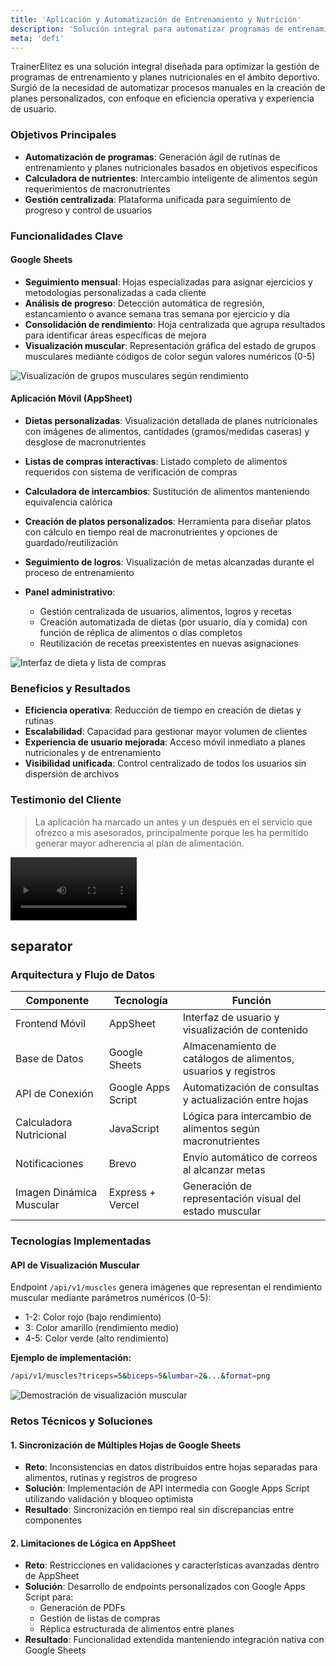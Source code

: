 ```yaml
---
title: 'Aplicación y Automatización de Entrenamiento y Nutrición'
description: 'Solución integral para automatizar programas de entrenamiento y nutrición mediante Google Sheet y aplicación móvil elaborada en AppSheet para gestion mas eficiente de rutinas y dietas.'
meta: 'defi'
---
```


TrainerElitez es una solución integral diseñada para optimizar la gestión de programas de entrenamiento y planes nutricionales en el ámbito deportivo. Surgió de la necesidad de automatizar procesos manuales en la creación de planes personalizados, con enfoque en eficiencia operativa y experiencia de usuario.

### Objetivos Principales

- **Automatización de programas**: Generación ágil de rutinas de entrenamiento y planes nutricionales basados en objetivos específicos
- **Calculadora de nutrientes**: Intercambio inteligente de alimentos según requerimientos de macronutrientes
- **Gestión centralizada**: Plataforma unificada para seguimiento de progreso y control de usuarios

### Funcionalidades Clave

#### Google Sheets

- **Seguimiento mensual**: Hojas especializadas para asignar ejercicios y metodologías personalizadas a cada cliente
- **Análisis de progreso**: Detección automática de regresión, estancamiento o avance semana tras semana por ejercicio y día
- **Consolidación de rendimiento**: Hoja centralizada que agrupa resultados para identificar áreas específicas de mejora
- **Visualización muscular**: Representación gráfica del estado de grupos musculares mediante códigos de color según valores numéricos (0-5)

![Visualización de grupos musculares según rendimiento](/img/projects/trainerelitez/preview-check-in.avif)

#### Aplicación Móvil (AppSheet)

- **Dietas personalizadas**: Visualización detallada de planes nutricionales con imágenes de alimentos, cantidades (gramos/medidas caseras) y desglose de macronutrientes
- **Listas de compras interactivas**: Listado completo de alimentos requeridos con sistema de verificación de compras
- **Calculadora de intercambios**: Sustitución de alimentos manteniendo equivalencia calórica
- **Creación de platos personalizados**: Herramienta para diseñar platos con cálculo en tiempo real de macronutrientes y opciones de guardado/reutilización
- **Seguimiento de logros**: Visualización de metas alcanzadas durante el proceso de entrenamiento
- **Panel administrativo**:

  - Gestión centralizada de usuarios, alimentos, logros y recetas
  - Creación automatizada de dietas (por usuario, día y comida) con función de réplica de alimentos o días completos
  - Reutilización de recetas preexistentes en nuevas asignaciones

![Interfaz de dieta y lista de compras](/img/projects/trainerelitez/app-diet.avif)

### Beneficios y Resultados

- **Eficiencia operativa**: Reducción de tiempo en creación de dietas y rutinas
- **Escalabilidad**: Capacidad para gestionar mayor volumen de clientes
- **Experiencia de usuario mejorada**: Acceso móvil inmediato a planes nutricionales y de entrenamiento
- **Visibilidad unificada**: Control centralizado de todos los usuarios sin dispersión de archivos

### Testimonio del Cliente

> La aplicación ha marcado un antes y un después en el servicio que ofrezco a mis asesorados, principalmente porque les ha permitido generar mayor adherencia al plan de alimentación.

<video controls playsinline preload="metadata" style="max-width:40%;" src="/video/projects/trainerelitez/testimonial.mp4"></video>

## separator

### Arquitectura y Flujo de Datos

| Componente               | Tecnología         | Función                                                        |
| ------------------------ | ------------------ | -------------------------------------------------------------- |
| Frontend Móvil           | AppSheet           | Interfaz de usuario y visualización de contenido               |
| Base de Datos            | Google Sheets      | Almacenamiento de catálogos de alimentos, usuarios y registros |
| API de Conexión          | Google Apps Script | Automatización de consultas y actualización entre hojas        |
| Calculadora Nutricional  | JavaScript         | Lógica para intercambio de alimentos según macronutrientes     |
| Notificaciones           | Brevo              | Envío automático de correos al alcanzar metas                  |
| Imagen Dinámica Muscular | Express + Vercel   | Generación de representación visual del estado muscular        |

### Tecnologías Implementadas

#### API de Visualización Muscular

Endpoint `/api/v1/muscles` genera imágenes que representan el rendimiento muscular mediante parámetros numéricos (0-5):

- 1-2: Color rojo (bajo rendimiento)
- 3: Color amarillo (rendimiento medio)
- 4-5: Color verde (alto rendimiento)

**Ejemplo de implementación:**

```bash
/api/v1/muscles?triceps=5&biceps=5&lumbar=2&...&format=png
```

![Demostración de visualización muscular](https://trainerelitez-defi-api.vercel.app/api/v1/muscles?triceps=5&biceps=5&lumbar=2&trapecio=4&dorsal=3&pectoral=5&hombros=5&abdomen=4&antebrazo=5&cuadriceps=4&aductores=2&femoral=3&gluteo=4&pantorrillas=5&format=png)

### Retos Técnicos y Soluciones

#### 1. Sincronización de Múltiples Hojas de Google Sheets

- **Reto**: Inconsistencias en datos distribuidos entre hojas separadas para alimentos, rutinas y registros de progreso
- **Solución**: Implementación de API intermedia con Google Apps Script utilizando validación y bloqueo optimista
- **Resultado**: Sincronización en tiempo real sin discrepancias entre componentes

#### 2. Limitaciones de Lógica en AppSheet

- **Reto**: Restricciones en validaciones y características avanzadas dentro de AppSheet
- **Solución**: Desarrollo de endpoints personalizados con Google Apps Script para:
  - Generación de PDFs
  - Gestión de listas de compras
  - Réplica estructurada de alimentos entre planes
- **Resultado**: Funcionalidad extendida manteniendo integración nativa con Google Sheets
